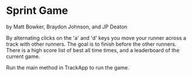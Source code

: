 
# Sprint Game 

by Matt Bowker, Braydon Johnson, and JP Deaton

By alternating clicks on the 'a' and 'd' keys you move your runner across a track
with other runners. The goal is to finish before the other runners. There is a 
high score list of best all time times, and a leaderboard of the current game.

Run the main method in TrackApp to run the game.

